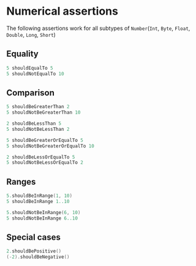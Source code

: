 # Numerical assertions

The following assertions work for all subtypes of `Number`(`Int`, `Byte`, `Float`, `Double`, `Long`, `Short`)

## Equality

```kt
5 shouldEqualTo 5
5 shouldNotEqualTo 10
```

## Comparison

```kt
5 shouldBeGreaterThan 2
5 shouldNotBeGreaterThan 10

2 shouldBeLessThan 5
5 shouldNotBeLessThan 2

5 shouldBeGreaterOrEqualTo 5
5 shouldNotBeGreaterOrEqualTo 10

2 shouldBeLessOrEqualTo 5
5 shouldNotBeLessOrEqualTo 2
```

## Ranges
```kt
5.shouldBeInRange(1, 10)
5 shouldBeInRange 1..10

5.shouldNotBeInRange(6, 10)
5 shouldNotBeInRange 6..10
```

## Special cases

```kt
2.shouldBePositive()
(-2).shouldBeNegative()
```
